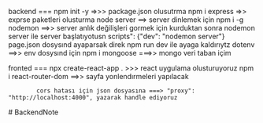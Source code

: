 backend === npm init -y =>>> package.json olusutrma
npm i express =>> exprse paketleri olusturma
node server ==> server dinlemek için
npm i -g nodemon ==>> server anlık değilişleri gormek için kurduktan sonra nodemon server ile server başlatıyotusn
scripts": {"dev": "nodemon server"} page.json dosysınd ayaparsak direk npm run dev ile ayaga kaldırıytz
dotenv ==>> env dosysınd için
npm i mongoose ===>> mongo veri taban içim

fronted === npx create-react-app . >>> react uygulama olusturuyoruz
npm i react-router-dom ==>> sayfa yonlendırmeleri yapılacak

            cors hatası için json dosyasına ===> "proxy": "http://localhost:4000", yazarak handle ediyoruz
#   B a c k e n d N o t e  
 